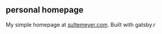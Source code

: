 ## personal homepage
My simple homepage at [sultemeyer.com](https://sultemeyer.com). Built with gatsby.r
